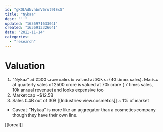 ```yaml
---
id: "gKOLVdNvhbnV6rut9IExS"
title: "Nykaa"
desc: "''"
updated: "1636971633041"
created: "1636913326641"
date: "2021-11-14"
categories: 
  - "research"
---
```




# Valuation
1. "Nykaa" at 2500 crore sales is valued at 95k cr (40 times sales). Marico at quarterly sales of 2500 crore is valued at 70k crore ( 7 times sales, 10k annual revenue) and looks expensive too
2. Market cap ~$12.5B
3. Sales 0.4B out of 30B [[Industries-view.cosmetics]] ~ 1% of market
* Caveat: "Nykaa" is more like an aggregator than a cosmetics company though they have their own line.

[[loreal]]
